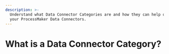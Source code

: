 ```yaml
---
description: >-
  Understand what Data Connector Categories are and how they can help organize
  your ProcessMaker Data Connectors.
---
```


# What is a Data Connector Category?

